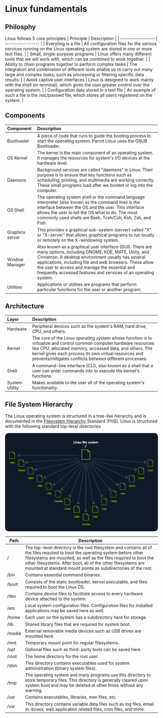 # Linux fundamentals
## Philosphy
Linux follows 5 core principles
| Principle          | Description        |
| :----------------- | :----------------- |
| Everyting is a file                                           |   All configuration files for the various services running on the Linux operating system are stored in one or more text files.   |
| Small, single-purpose programs                                |   Linux offers many different tools that we will work with, which can be combined to work together.   |
| Ability to chain programs together to perform complex tasks   |  The integration and combination of different tools enable us to carry out many large and complex tasks, such as processing or filtering specific data results.   |
| Avoid captive user interfaces                                 |  Linux is designed to work mainly with the shell (or terminal), which gives the user greater control over the operating system.   |
| Configuration data stored in a text file                      |  An example of such a file is the /etc/passwd file, which stores all users registered on the system.   |


## Components

| Component         | Description       |
| :---------------- | :---------------- |
| Bootloader        | A piece of code that runs to guide the booting process to start the operating system. Parrot Linux uses the GRUB Bootloader.|
| OS Kernel         | The kernel is the main component of an operating system. It manages the resources for system's I/O devices at the hardware level.|
| Daemons           | Background services are called "daemons" in Linux. Their purpose is to ensure that key functions such as scheduling, printing, and multimedia are working correctly. These small programs load after we booted or log into the computer.|
| OS Shell          | The operating system shell or the command language interpreter (also known as the command line) is the interface between the OS and the user. This interface allows the user to tell the OS what to do. The most commonly used shells are Bash, Tcsh/Csh, Ksh, Zsh, and Fish.|
| Graphics server   | This provides a graphical sub-system (server) called "X" or "X-server" that allows graphical programs to run locally or remotely on the X-windowing system.|
| Window Manager    | Also known as a graphical user interface (GUI). There are many options, including GNOME, KDE, MATE, Unity, and Cinnamon. A desktop environment usually has several applications, including file and web browsers. These allow the user to access and manage the essential and frequently accessed features and services of an operating system.|
| Utilities         | Applications or utilities are programs that perform particular functions for the user or another program.|

## Architecture
| Layer             | Description   |
| :---------------- | :------------ |
| Hardware          | Peripheral devices such as the system's RAM, hard drive, CPU, and others. |
| Kernel            | The core of the Linux operating system whose function is to virtualize and control common computer hardware resources like CPU, allocated memory, accessed data, and others. The kernel gives each process its own virtual resources and prevents/mitigates conflicts between different processes.                                                                            |
| Shell             | A command-line interface (CLI), also known as a shell that a user can enter commands into to execute the kernel's functions. |
| System Utility    | Makes available to the user all of the operating system's functionality. |

## File System Hierarchy
The Linux operating system is structured in a tree-like hierarchy and is documented in the [Filesystem Hierarchy ](https://www.pathname.com/fhs/) Standard (FHS). Linux is structured with the following standard top-level directories

![linux_filesystem.png](images/linux_filesystem.png)

| Path  | Description |
|-------|-------------|
| /     | The top-level directory is the root filesystem and contains all of the files required to boot the operating system before other filesystems are mounted, as well as the files required to boot the other filesystems. After boot, all of the other filesystems are mounted at standard mount points as subdirectories of the root. |
| /bin  | Contains essential command binaries. |
| /boot | Consists of the static bootloader, kernel executable, and files required to boot the Linux OS. |
| /dev  | Contains device files to facilitate access to every hardware device attached to the system. |
| /etc  | Local system configuration files. Configuration files for installed applications may be saved here as well. |
| /home | Each user on the system has a subdirectory here for storage. |
| /lib  | Shared library files that are required for system boot. |
| /media| External removable media devices such as USB drives are mounted here. |
| /mnt  | Temporary mount point for regular filesystems. |
| /opt  | Optional files such as third-party tools can be saved here. |
| /root | The home directory for the root user. |
| /sbin | This directory contains executables used for system administration (binary system files). |
| /tmp  | The operating system and many programs use this directory to store temporary files. This directory is generally cleared upon system boot and may be deleted at other times without any warning. |
| /usr  | Contains executables, libraries, man files, etc. |
| /var  | This directory contains variable data files such as log files, email in-boxes, web application related files, cron files, and more. |
